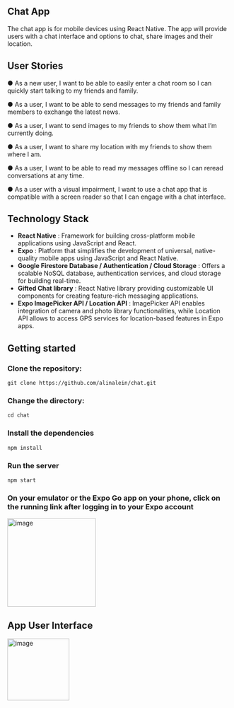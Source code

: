 ## Chat App
The chat app is for mobile devices using React Native. The app will provide users with a chat interface and options to chat, share images and their location.

## User Stories
● As a new user, I want to be able to easily enter a chat room so I can quickly start talking to my
friends and family.

● As a user, I want to be able to send messages to my friends and family members to exchange
the latest news.

● As a user, I want to send images to my friends to show them what I’m currently doing.

● As a user, I want to share my location with my friends to show them where I am.

● As a user, I want to be able to read my messages offline so I can reread conversations at any
time.

● As a user with a visual impairment, I want to use a chat app that is compatible with a screen
reader so that I can engage with a chat interface.

## Technology Stack 
- **React Native** : Framework for building cross-platform mobile applications using JavaScript and React.
- **Expo** :  Platform that simplifies the development of universal, native-quality mobile apps using JavaScript and React Native.
- **Google Firestore Database / Authentication / Cloud Storage** :  Offers a scalable NoSQL database, authentication services, and cloud storage for building real-time.
- **Gifted Chat library** :  React Native library providing customizable UI components for creating feature-rich messaging applications.
- **Expo ImagePicker API / Location API** : ImagePicker API enables integration of camera and photo library functionalities, while Location API allows to access GPS services for location-based features in Expo apps.

## Getting started 

### Clone the repository:

```
git clone https://github.com/alinalein/chat.git
```

### Change the directory:

```
cd chat
```

### Install the dependencies

```
npm install
```

### Run the server

```
npm start
```
### On your emulator or the Expo Go app on your phone, click on the running link after logging in to your Expo account

<img width="200" alt="image" src="https://github.com/alinalein/chat/assets/111589183/39ff7a54-eca7-4e8e-b308-330979264c84">

## App User Interface
<img width="140" alt="image" src="https://github.com/alinalein/chat/assets/111589183/ab0bba88-bae7-4115-a04e-9be34959d41f">

